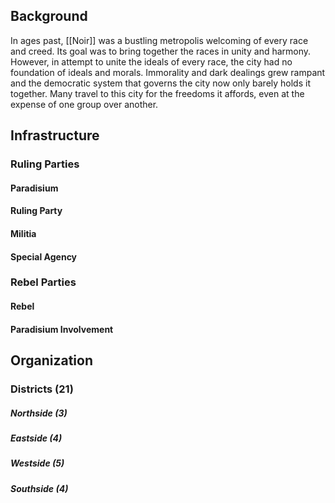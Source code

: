 ## Background
In ages past, [[Noir]] was a bustling metropolis welcoming of every race and creed. Its goal was to bring together the races in unity and harmony. However, in attempt to unite the ideals of every race, the city had no foundation of ideals and morals. Immorality and dark dealings grew rampant and the democratic system that governs the city now only barely holds it together. Many travel to this city for the freedoms it affords, even at the expense of one group over another.

## Infrastructure
### Ruling Parties
#### Paradisium
#### Ruling Party
#### Militia
#### Special Agency

### Rebel Parties
#### Rebel
#### Paradisium Involvement

## Organization
### Districts (21)
##### Northside (3)
##### Eastside (4)
##### Westside (5)
##### Southside (4)


